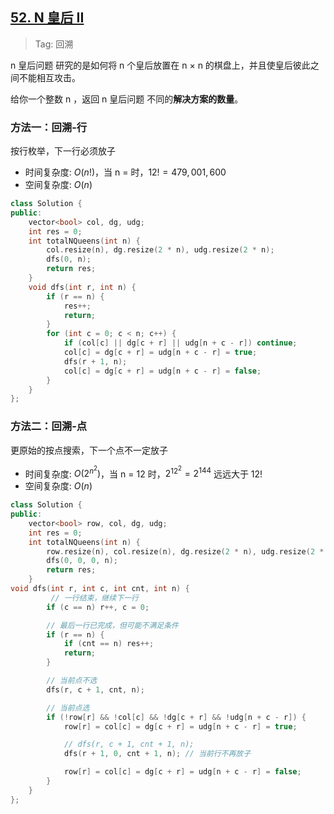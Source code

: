## [52. N 皇后 II](https://leetcode.cn/problems/n-queens-ii/description/)

> Tag: 回溯

n 皇后问题 研究的是如何将 n 个皇后放置在 n × n 的棋盘上，并且使皇后彼此之间不能相互攻击。

给你一个整数 n ，返回 n 皇后问题 不同的**解决方案的数量**。

### 方法一：回溯-行

按行枚举，下一行必须放子

* 时间复杂度: ${O(n!)}$，当 n = 时，$12! = 479,001,600$
* 空间复杂度: ${O(n)}$

```cpp
class Solution {
public:
    vector<bool> col, dg, udg;
    int res = 0;
    int totalNQueens(int n) {
        col.resize(n), dg.resize(2 * n), udg.resize(2 * n);
        dfs(0, n);
        return res;
    }
    void dfs(int r, int n) {
        if (r == n) {
            res++;
            return;
        }
        for (int c = 0; c < n; c++) {
            if (col[c] || dg[c + r] || udg[n + c - r]) continue;
            col[c] = dg[c + r] = udg[n + c - r] = true;
            dfs(r + 1, n);
            col[c] = dg[c + r] = udg[n + c - r] = false;
        }
    }
};
```

### 方法二：回溯-点

更原始的按点搜索，下一个点不一定放子

* 时间复杂度: ${O(2^{n^2})}$，当 n = 12 时，$2^{12^2} = 2^{144}$ 远远大于 $12!$
* 空间复杂度: ${O(n)}$

```cpp
class Solution {
public:
    vector<bool> row, col, dg, udg;
    int res = 0;
    int totalNQueens(int n) {
        row.resize(n), col.resize(n), dg.resize(2 * n), udg.resize(2 * n);
        dfs(0, 0, 0, n);
        return res;
    }
void dfs(int r, int c, int cnt, int n) {
         // 一行结束，继续下一行
        if (c == n) r++, c = 0;

        // 最后一行已完成，但可能不满足条件
        if (r == n) {
            if (cnt == n) res++;
            return;
        }

        // 当前点不选
        dfs(r, c + 1, cnt, n);

        // 当前点选
        if (!row[r] && !col[c] && !dg[c + r] && !udg[n + c - r]) {
            row[r] = col[c] = dg[c + r] = udg[n + c - r] = true;

            // dfs(r, c + 1, cnt + 1, n);
            dfs(r + 1, 0, cnt + 1, n); // 当前行不再放子

            row[r] = col[c] = dg[c + r] = udg[n + c - r] = false;
        }
    }
};
```